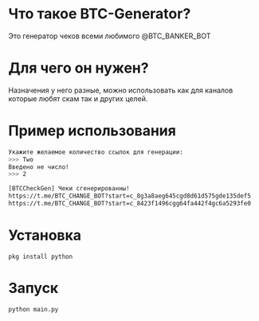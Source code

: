 # Что такое BTC-Generator?

Это генератор чеков всеми любимого @BTC_BANKER_BOT

# Для чего он нужен?

Назначения у него разные, можно использовать как для каналов которые любят скам так и других целей.



# Пример использования


```bash
Укажите желаемое количество ссылок для генерации:
>>> Two
Введено не число!
>>> 2

[BTCCheckGen] Чеки сгенерированны!
https://t.me/BTC_CHANGE_BOT?start=c_8g3a8aeg645cgd8d61d575gde135def5
https://t.me/BTC_CHANGE_BOT?start=c_8423f1496cgg64fa442f4gc6a5293fe0

```

# Установка

`pkg install python`

# Запуск

`python main.py`
